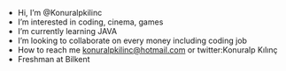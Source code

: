 - Hi, I’m @Konuralpkilinc
- I’m interested in coding, cinema, games
- I’m currently learning JAVA
- I’m looking to collaborate on every money including coding job
- How to reach me konuralpkilinc@hotmail.com or twitter:Konuralp Kılınç
- Freshman at Bilkent 
<!---
Konuralpkilinc/Konuralpkilinc is a ✨ special ✨ repository because its `README.md` (this file) appears on your GitHub profile.
You can click the Preview link to take a look at your changes.
--->
